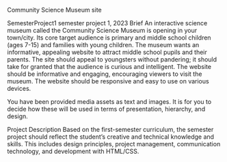 Community Science Museum site

SemesterProject1 semester project 1, 2023 Brief An interactive science museum called the Community Science Museum is opening in your town/city. Its core target audience is primary and middle school children (ages 7-15) and families with young children. The museum wants an informative, appealing website to attract middle school pupils and their parents. The site should appeal to youngsters without pandering; it should take for granted that the audience is curious and intelligent. The website should be informative and engaging, encouraging viewers to visit the museum. The website should be responsive and easy to use on various devices.

You have been provided media assets as text and images. It is for you to decide how these will be used in terms of presentation, hierarchy, and design.

Project Description Based on the first-semester curriculum, the semester project should reflect the student’s creative and technical knowledge and skills. This includes design principles, project management, communication technology, and development with HTML/CSS.